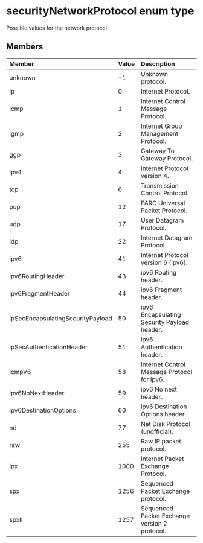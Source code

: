 # securityNetworkProtocol enum type

Possible values for the network protocol.

## Members

|Member|Value|Description|
|:---|:---|:---|
|unknown|-1|Unknown protocol.|
|ip|0|Internet Protocol.|
|icmp|1| Internet Control Message Protocol.|
|igmp|2| Internet Group Management Protocol.|
|ggp|3| Gateway To Gateway Protocol.|
|ipv4|4| Internet Protocol version 4.|
|tcp|6| Transmission Control Protocol.|
|pup|12| PARC Universal Packet Protocol.|
|udp|17| User Datagram Protocol.|
|idp|22| Internet Datagram Protocol.|
|ipv6|41| Internet Protocol version 6 (ipv6).|
|ipv6RoutingHeader|43| ipv6 Routing header.|
|ipv6FragmentHeader|44| ipv6 Fragment header.|
|ipSecEncapsulatingSecurityPayload|50| ipv6 Encapsulating Security Payload header.|
|ipSecAuthenticationHeader|51| ipv6 Authentication header.|
|icmpV6|58| Internet Control Message Protocol for ipv6.|
|ipv6NoNextHeader|59| ipv6 No next header.|
|ipv6DestinationOptions|60| ipv6 Destination Options header.|
|nd|77| Net Disk Protocol (unofficial).|
|raw|255| Raw IP packet protocol.|
|ipx|1000| Internet Packet Exchange Protocol.|
|spx|1256| Sequenced Packet Exchange protocol.|
|spxII|1257| Sequenced Packet Exchange version 2 protocol.|